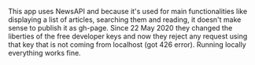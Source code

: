 This app uses NewsAPI and because it's used for main functionalities like displaying a list of articles, searching them and reading, it doesn't make sense to publish it as gh-page. Since 22 May 2020 they changed the liberties of the free developer keys and now they reject any request using that key that is not coming from localhost (got 426 error). Running locally everything works fine.
